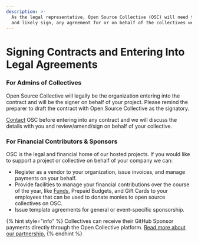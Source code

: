 ```yaml
---
description: >-
  As the legal representative, Open Source Collective (OSC) will need to review,
  and likely sign, any agreement for or on behalf of the collectives we host.
---
```


# Signing Contracts and Entering Into Legal Agreements

### **For Admins of Collectives**

Open Source Collective will legally be the organization entering into the contract and will be the signer on behalf of your project. Please remind the preparer to draft the contract with Open Source Collective as the signatory.&#x20;

[Contact](../about/contact.md) OSC before entering into any contract and we will discuss the details with you and review/amend/sign on behalf of your collective.

### **For Financial Contributors & Sponsors**

OSC is the legal and financial home of our hosted projects. If you would like to support a project or collective on behalf of your company we can:

* Register as a vendor to your organization, issue invoices, and manage payments on your behalf.
* Provide facilities to manage your financial contributions over the course of the year, like [Funds](../how-it-works/supporting-projects/funds-for-open-source.md), Prepaid Budgets, and Gift Cards to your employees that can be used to donate monies to open source collectives on OSC.&#x20;
* Issue template agreements for general or event-specific sponsorship.

{% hint style="info" %}
Collectives can receive their GitHub Sponsor payments directly through the Open Collective platform. [Read more about our partnership.](../campagins-programs-and-partnerships/github-sponsors.md)
{% endhint %}
